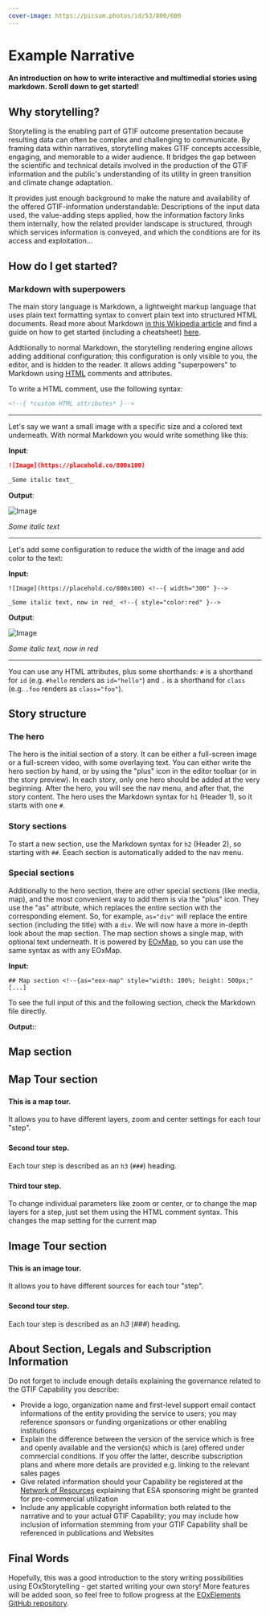 ```yaml
---
cover-image: https://picsum.photos/id/53/800/600
---
```


# Example Narrative <!--{ as="video" mode="hero" src="https://dlmultimedia.esa.int/download/public/videos/2023/06/010/2306_010_AR_EN.mp4" }-->

#### An introduction on how to write interactive and multimedial stories using markdown. Scroll down to get started! <!--{ style="font-size:1rem;opacity:0.7;margin-top:1rem;" }-->

## Why storytelling?

Storytelling is the enabling part of GTIF outcome presentation because resulting data can often be complex and challenging to communicate. By framing data within narratives, storytelling makes GTIF concepts accessible, engaging, and memorable to a wider audience. It bridges the gap between the scientific and technical details involved in the production of the GTIF information and the public's understanding of its utility in green transition and climate change adaptation. 

It provides just enough background to make the nature and availability of the offered GTIF-information understandable: Descriptions of the input data used, the value-adding steps applied, how the information factory links them internally, how the related provider landscape is structured, through which services information is conveyed, and which the conditions are for its access and exploitation...

## How do I get started?

### Markdown with superpowers

The main story language is Markdown, a lightweight markup language that uses plain text formatting syntax to convert plain text into structured HTML documents. Read more about Markdown [in this Wikipedia article](https://en.wikipedia.org/wiki/Markdown) and find a guide on how to get started (including a cheatsheet) [here](https://www.markdownguide.org/).

Addtiionally to normal Markdown, the storytelling rendering engine allows adding additional configuration; this configuration is only visible to you, the editor, and is hidden to the reader.
It allows adding "superpowers" to Markdown using [HTML](https://en.wikipedia.org/wiki/HTML) comments and attributes.

To write a HTML comment, use the following syntax:

```html
<!--{ *custom HTML attributes* }-->
```

---

Let's say we want a small image with a specific size and a colored text underneath. With normal Markdown you would write something like this:

**Input**:

```md
![Image](https://placehold.co/800x100)

_Some italic text_
```

**Output**:

![Image](https://placehold.co/800x100)

_Some italic text_

---

Let's add some configuration to reduce the width of the image and add color to the text:

**Input:**
```
![Image](https://placehold.co/800x100) <!--{ width="300" }-->

_Some italic text, now in red_ <!--{ style="color:red" }-->
```

**Output**:

![Image](https://placehold.co/800x100) <!--{ width="300" }-->

_Some italic text, now in red_ <!--{ style="color:red" }-->

---

You can use any HTML attributes, plus some shorthands: `#` is a shorthand for `id` (e.g. `#hello` renders as `id="hello"`) and `.` is a shorthand for `class` (e.g. `.foo` renders as `class="foo"`).

## Story structure

### The hero

The hero is the initial section of a story. It can be either a full-screen image or a full-screen video, with some overlaying text. You can either write the hero section by hand, or by using the "plus" icon in the editor toolbar (or in the story preview).
In each story, only one hero should be added at the very beginning. After the hero, you will see the nav menu, and after that, the story content. The hero uses the Markdown syntax for `h1` (Header 1), so it starts with one `#`.

### Story sections

To start a new section, use the Markdown syntax for `h2` (Header 2), so starting with `##`. Eeach section is automatically added to the nav menu.

### Special sections

Additionally to the hero section, there are other special sections (like media, map), and the most convenient way to add them is via the "plus" icon. They use the "as" attribute, which replaces the entire section with the corresponding element. So, for example, `as="div"` will replace the entire section (including the title) with a `div`.
We will now have a more in-depth look about the map section. The map section shows a single map, with optional text underneath. It is powered by [EOxMap](https://eox-a.github.io/EOxElements/?path=/docs/elements-eox-map--docs), so you can use the same syntax as with any EOxMap.

**Input:**

```
## Map section <!--{as="eox-map" style="width: 100%; height: 500px;" [...]
```

To see the full input of this and the following section, check the Markdown file directly.

**Output:**:
## Map section <!--{as="eox-map" style="width: 100%; height: 500px;" config='{ "controls": { "Zoom": {}, "Attribution": {}, "FullScreen": {}, "OverviewMap": { "layers": [ { "type": "Tile", "properties": { "id": "overviewMap" }, "source": { "type": "OSM" } } ] } }, "layers": [ { "type": "Tile", "properties": { "id": "overviewMap" }, "source": { "type": "TileWMS", "url": "https://ows.mundialis.de/services/service", "params": { "LAYERS": "TOPO-WMS" } } } ], "view": { "center": [15,48], "zoom": 1 } }'}-->

## Map Tour section <!--{ as="eox-map" mode="tour" }-->

### <!--{ layers='[{"type":"Tile","properties":{"id":"osm"},"source":{"type":"OSM"}}]' center=[12.46,41.89] zoom="5" animationOptions="{duration:500}" }-->

#### This is a map tour.

It allows you to have different layers, zoom and center settings for each tour "step".

### <!--{ layers='[{"type":"Tile","properties":{"id":"customId"},"source":{"type":"WMTSCapabilities","url":"https://tiles.maps.eox.at/wmts/1.0.0/WMTSCapabilities.xml","layer":"s2cloudless-2017"}},{"type":"Tile","properties":{"id":"osm"},"source":{"type":"OSM"}}]' center=[12.46,41.89] zoom="10" }-->

#### Second tour step.

Each tour step is described as an `h3` (`###`) heading.

### <!--{ layers='[{"type":"Tile","properties":{"id":"customId"},"source":{"type":"WMTSCapabilities","url":"https://tiles.maps.eox.at/wmts/1.0.0/WMTSCapabilities.xml","layer":"s2cloudless-2017"}},{"type":"Tile","properties":{"id":"osm"},"source":{"type":"OSM"}}]' center="[16.36,48.2]" zoom="10" animationOptions="{duration:500}" }-->

#### Third tour step.

To change individual parameters like zoom or center, or to change the map layers for a step, just set them using the HTML comment syntax. This changes the map setting for the current map

## Image Tour section <!--{ as="img" mode="tour" }-->

### <!--{ src="https://picsum.photos/800/600" }-->
#### This is an image tour.
It allows you to have different sources for each tour "step".

### <!--{ src="https://picsum.photos/900/700" }-->
#### Second tour step.
Each tour step is described as an *h3* (*###*) heading.

## About Section, Legals and Subscription Information

Do not forget to include enough details explaining the governance related to the GTIF Capability you describe: 
- Provide a logo, organization name and first-level support email contact informations of the entity providing the service to users; you may reference sponsors or funding organizations or other enabling institutions  
- Explain the difference between the version of the service which is free and openly available and the version(s) which is (are) offered under commercial conditions. If you offer the latter, describe subscription plans and where more details are provided e.g. linking to the relevant sales pages
- Give related information should your Capability be registered at the [Network of Resources](https://eo4society.esa.int/network-of-resources) explaining that ESA sponsoring might be granted for pre-commercial utilization
- Include any applicable copyright information both related to the narrative and to your actual GTIF Capability; you may include how inclusion of information stemming from your GTIF Capability shall be referenced in publications and Websites 

## Final Words

Hopefully, this was a good introduction to the story writing possibilities using EOxStorytelling - get started writing your own story!
More features will be added soon, so feel free to follow progress at the [EOxElements GitHub repository](https://github.com/EOX-A/EOxElements).

